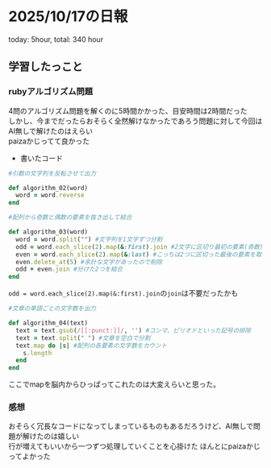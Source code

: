 # 2025/10/17の日報
today: 5hour, total: 340 hour
## 学習したっこと
### rubyアルゴリズム問題
4問のアルゴリズム問題を解くのに5時間かかった、目安時間は2時間だった  
しかし、今までだったらおそらく全然解けなかったであろう問題に対して今回はAI無しで解けたのはえらい  
paizaかじってて良かった  
* 書いたコード
```ruby
#引数の文字列を反転させて出力

def algorithm_02(word)
  word = word.reverse
end
```

```ruby
#配列から奇数と偶数の要素を抜き出して結合

def algorithm_03(word)
  word = word.split("") #文字列を1文字ずつ分割
  odd = word.each_slice(2).map(&:first).join #2文字に区切り最初の要素(奇数)を取得し結合
  even = word.each_slice(2).map(&:last) #こっちは2つに区切った最後の要素を取得(偶数)
  even.delete_at(5) #余計な文字があったので削除
  odd + even.join #分けた2つを結合
end
```

`odd = word.each_slice(2).map(&:first).join`の`join`は不要だったかも

```ruby
#文章の単語ごとの文字数を出力

def algorithm_04(text)
  text = text.gsub(/[[:punct:]]/, '') #コンマ、ピリオドといった記号の排除
  text = text.split(" ") #文章を空白で分割
  text.map do |s| #配列の各要素の文字数をカウント
    s.length
  end
end
```

ここでmapを脳内からひっぱってこれたのは大変えらいと思った。

### 感想
おそらく冗長なコードになってしまっているものもあるだろうけど、AI無しで問題が解けたのは嬉しい  
行が増えてもいいから一つずつ処理していくことを心掛けた
ほんとにpaizaかじってよかった
